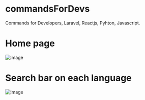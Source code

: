 # commandsForDevs
Commands for Developers, Laravel, Reactjs, Pyhton, Javascript.

# Home page
![image](https://github.com/user-attachments/assets/06115724-b761-4e24-920f-0d073f5888da)

# Search bar on each language
![image](https://github.com/user-attachments/assets/75d89c08-d11b-4c8c-9337-51fa0278a85c)
